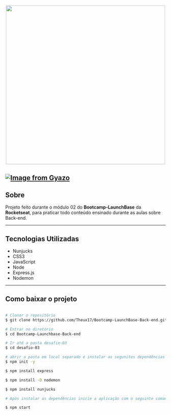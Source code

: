 <h1 align="center">
    <img width="500px" src="https://camo.githubusercontent.com/268b1344409fac98c4eeda520482b6910c4ddcba/68747470733a2f2f73746f726167652e676f6f676c65617069732e636f6d2f676f6c64656e2d77696e642f626f6f7463616d702d6c61756e6368626173652f6c6f676f2e706e67">
</h1>


[![Image from Gyazo](https://i.gyazo.com/b65905b35d7b3ce616696b7d25e8c5df.gif)](https://gyazo.com/b65905b35d7b3ce616696b7d25e8c5df)
---

## Sobre
Projeto feito durante o módulo 02 do **Bootcamp-LaunchBase** da **Rocketseat**, para praticar todo conteúdo ensinado durante as aulas sobre Back-end.

---

## Tecnologias Utilizadas 

- Nunjucks
- CSS3
- JavaScript
- Node
- Express.js
- Nodemon
---

## Como baixar o projeto 

```bash
 
# Clonar o repositório
$ git clone https://github.com/Theux17/Bootcamp-LaunchBase-Back-end.git

# Entrar no diretório
$ cd Bootcamp-Launchbase-Back-end

# Ir até a pasta desafio-03
$ cd desafio-03

# abrir a pasta em local separado e instalar as segunites dependências
$ npm init -y

$ npm install express

$ npm install -D nodemon

$ npm install nunjucks

# Após instalar as dependências inicie a aplicação com o seguinte comando

$ npm start


```
